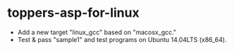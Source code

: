 # toppers-asp-for-linux

* Add a new target "linux_gcc" based on "macosx_gcc."
* Test & pass "sample1" and test programs on Ubuntu 14.04LTS (x86_64).


